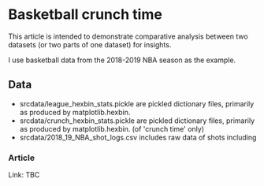 # Basketball crunch time
This article is intended to demonstrate comparative analysis between two datasets (or two parts of one dataset) for insights.

I use basketball data from the 2018-2019 NBA season as the example.

## Data
- srcdata/league_hexbin_stats.pickle are pickled dictionary files, primarily as produced by
matplotlib.hexbin.
- srcdata/crunch_hexbin_stats.pickle are pickled dictionary files, primarily as produced by
matplotlib.hexbin. (of 'crunch time' only)
- srcdata/2018_19_NBA_shot_logs.csv includes raw data of shots including

### Article
Link: TBC